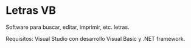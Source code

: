 # Letras VB

Software para buscar, editar, imprimir, etc. letras.

Requisitos: Visual Studio con desarrollo Visual Basic y .NET framework.
